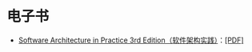 # 电子书

- [Software Architecture in Practice 3rd Edition（软件架构实践）]((https://libribook.com/ebook/8479/software-architecture-practice-3rd-edition-pdf/?bookid=45368))：[[PDF]](/api/file/pdf/Software%20Architecture%20in%20Practice,%203rd%20Edition.pdf)